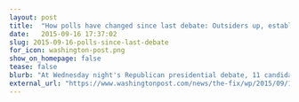 ```yaml
---
layout: post
title:  "How polls have changed since last debate: Outsiders up, establishment down"
date:   2015-09-16 17:37:02
slug: 2015-09-16-polls-since-last-debate
for_icon: washington-post.png
show_on_homepage: false
tease: false
blurb: "At Wednesday night's Republican presidential debate, 11 candidates will take the stage in an unexpected order – with the outsiders very much on the inside."
external_url: "https://www.washingtonpost.com/news/the-fix/wp/2015/09/16/how-polls-have-changed-since-last-debate-outsiders-up-establishment-down/"
---
```

